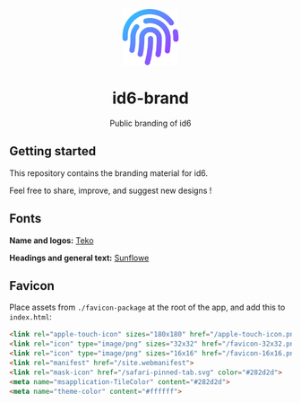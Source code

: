 <p align="center">
  <a href="https://id6.io">
    <img alt="id6-logo" src="./logo/id6-logo-purple.svg" width="100"/>
  </a>
</p>
<h1 align="center">id6-brand</h1>
<p align="center">Public branding of id6</p>

## Getting started

This repository contains the branding material for id6.

Feel free to share, improve, and suggest new designs !

## Fonts

**Name and logos:** [Teko](https://fonts.google.com/specimen/Teko?preview.text_type=custom&preview.text=ID6)

**Headings and general text:** [Sunflowe](https://fonts.google.com/specimen/Sunflower?preview.text_type=custom)

## Favicon

Place assets from `./favicon-package` at the root of the app, and add this to `index.html`:

```html
<link rel="apple-touch-icon" sizes="180x180" href="/apple-touch-icon.png">
<link rel="icon" type="image/png" sizes="32x32" href="/favicon-32x32.png">
<link rel="icon" type="image/png" sizes="16x16" href="/favicon-16x16.png">
<link rel="manifest" href="/site.webmanifest">
<link rel="mask-icon" href="/safari-pinned-tab.svg" color="#282d2d">
<meta name="msapplication-TileColor" content="#282d2d">
<meta name="theme-color" content="#ffffff">
```
